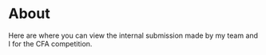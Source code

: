 # About 

Here are where you can view the internal submission made by my team and I for the CFA competition.
